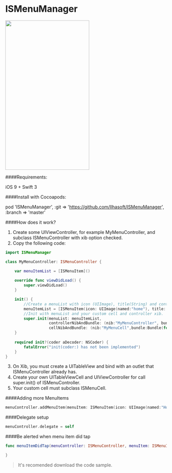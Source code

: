 # ISMenuManager

<img src="http://i.imgur.com/uf9EYsu.png" width="262" height="466">

####Requirements:

iOS 9 +
Swift 3

####Install with Cocoapods:

 pod 'ISMenuManager', :git => 'https://github.com/Ilhasoft/ISMenuManager', :branch => 'master'

 ####How does it work?

1. Create some UIViewController, for example MyMenuController, and subclass ISMenuController with xib option checked.
2. Copy the following code:

```swift
import ISMenuManager

class MyMenuController: ISMenuController {

    var menuItemList = [ISMenuItem]()
    
    override func viewDidLoad() {
        super.viewDidLoad()
    }

    init() {
    	//Create a menuList with icon (UIImage), title(String) and controller (UIViewController)
        menuItemList = [ISMenuItem(icon: UIImage(named:"home"), title: "Home", controller: nil)]
        //Init with menuList and your custom cell and controller xib.
        super.init(menuList: menuItemList,
                   controllerNibAndBundle: (nib:"MyMenuController", bundle: Bundle(for:MyMenuController.self)),
                   cellNibAndBundle: (nib:"MyMenuCell",bundle:Bundle(for: MyMenuCell.self)))
    }
    
    required init?(coder aDecoder: NSCoder) {
        fatalError("init(coder:) has not been implemented")
    }    
}
```

3. On Xib, you must create a UITableView and bind with an outlet that ISMenuController already has.
4. Create your own UITableViewCell and UIViewController for call super.init() of ISMenuController.
5. Your custom cell must subclass ISMenuCell. 


####Adding more MenuItems

```swift
menuController.addMenuItem(menuItem: ISMenuItem(icon: UIImage(named:"Home"), title: "Home \(index)", controller: nil))
```

####Delegate setup

```swift
menuController.delegate = self
```


####Be alerted when menu item did tap

```swift
func menuItemDidTap(menuController: ISMenuController, menuItem: ISMenuItem, index: Int) {

}
```



>It's recomended download the code sample.